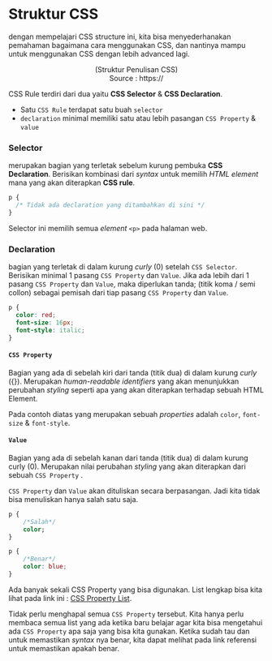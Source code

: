 # Struktur CSS

dengan mempelajari CSS structure ini, kita bisa menyederhanakan pemahaman bagaimana cara menggunakan CSS, dan nantinya mampu untuk menggunakan CSS dengan lebih advanced lagi.

<p align=center>
    <img src="">
    <br> (Struktur Penulisan CSS)
    <br> Source : https://
</p>

CSS Rule terdiri dari dua yaitu **CSS Selector** & **CSS Declaration**.

- Satu `CSS Rule` terdapat satu buah `selector`
- `declaration` minimal memiliki satu atau lebih pasangan `CSS Property` & `value`

### Selector

merupakan bagian yang terletak sebelum kurung pembuka **CSS Declaration**. Berisikan kombinasi dari _syntax_ untuk memilih _HTML element_ mana yang akan diterapkan **CSS rule**.

```css
p {
  /* Tidak ada declaration yang ditambahkan di sini */
}
```

Selector ini memilih semua _element_ `<p>` pada halaman web.

### Declaration

bagian yang terletak di dalam kurung _curly_ (0) setelah `CSS Selector`. Berisikan minimal 1 pasang `CSS Property` dan `Value`. Jika ada lebih dari 1 pasang `CSS Property` dan `Value`, maka diperlukan tanda; (titik koma / semi collon) sebagai pemisah dari tiap pasang `CSS Property` dan `Value`.

```css
p {
  color: red;
  font-size: 16px;
  font-style: italic;
}
```

#### `CSS Property`

Bagian yang ada di sebelah kiri dari tanda (titik dua) di dalam kurung _curly_ ({}). Merupakan _human-readable_ _identifiers_ yang akan menunjukkan perubahan _styling_ seperti apa yang akan diterapkan terhadap sebuah HTML Element.

Pada contoh diatas yang merupakan sebuah _properties_ adalah `color`, `font-size` & `font-style`.

#### `Value`

Bagian yang ada di sebelah kanan dari tanda (titik dua) di dalam kurung curly (0). Merupakan nilai perubahan _styling_ yang akan diterapkan dari sebuah `CSS Property` .

`CSS Property` dan `Value` akan dituliskan secara berpasangan. Jadi kita tidak bisa menuliskan hanya salah satu saja.

```css
p {
    /*Salah*/
    color;
}

p {
    /*Benar*/
    color: blue;
}
```

Ada banyak sekali CSS Property yang bisa digunakan. List lengkap bisa kita lihat pada link ini : [CSS Property List](https://www.w3schools.com/cssref/index.php).

Tidak perlu menghapal semua `CSS Property` tersebut. Kita hanya perlu membaca semua list yang ada ketika baru belajar agar kita bisa mengetahui ada `CSS Property` apa saja yang bisa kita gunakan. Ketika sudah tau dan untuk memastikan _syntax_ nya benar, kita dapat melihat pada link referensi untuk memastikan apakah benar.
